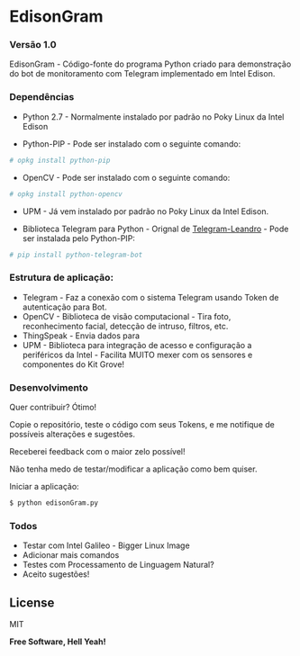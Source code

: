 # EdisonGram
### Versão 1.0

EdisonGram - Código-fonte do programa Python criado para demonstração do bot de monitoramento com Telegram implementado em Intel Edison.

### Dependências
* Python 2.7 - Normalmente instalado por padrão no Poky Linux da Intel Edison

* Python-PIP - Pode ser instalado com o seguinte comando:

```sh
# opkg install python-pip
```

* OpenCV - Pode ser instalado com o seguinte comando:
```sh
# opkg install python-opencv
```

* UPM - Já vem instalado por padrão no Poky Linux da Intel Edison.

* Biblioteca Telegram para Python - Orignal de [Telegram-Leandro] - Pode ser instalada pelo Python-PIP:
```sh
# pip install python-telegram-bot
```

### Estrutura de aplicação:
- Telegram - Faz a conexão com o sistema Telegram usando Token de autenticação para Bot.
- OpenCV - Biblioteca de visão computacional - Tira foto, reconhecimento facial, detecção de intruso, filtros, etc.
- ThingSpeak - Envia dados para 
- UPM  - Biblioteca para integração de acesso e configuração a periféricos da Intel - Facilita MUITO mexer com os sensores e componentes do Kit Grove!

### Desenvolvimento

Quer contribuir? Ótimo!

Copie o repositório, teste o código com seus Tokens, e me notifique de possíveis alterações e sugestões. 

Receberei feedback com o maior zelo possível!


Não tenha medo de testar/modificar a aplicação como bem quiser.

Iniciar a aplicação:
```sh
$ python edisonGram.py
```

### Todos

 - Testar com Intel Galileo - Bigger Linux Image
 - Adicionar mais comandos
 - Testes com Processamento de Linguagem Natural?
 - Aceito sugestões!

License
----

MIT


**Free Software, Hell Yeah!**

[//]: # (These are reference links used in the body of this note and get stripped out when the markdown processor does its job. There is no need to format nicely because it shouldn't be seen. Thanks SO - http://stackoverflow.com/questions/4823468/store-comments-in-markdown-syntax)


   [telegram-leandro]: <https://github.com/leandrotoledo/python-telegram-botr>
   [thingspeak]: <https://thingspeak.com>
   [@andremlcurvello]: <http://twitter.com/andremlcurvello>


